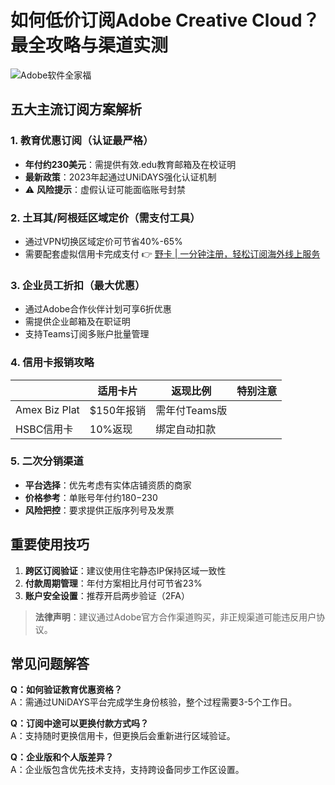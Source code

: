 # 如何低价订阅Adobe Creative Cloud？最全攻略与渠道实测

![Adobe软件全家福](https://via.placeholder.com/800x400)

## 五大主流订阅方案解析

### 1. 教育优惠订阅（认证最严格）
- **年付约230美元**：需提供有效.edu教育邮箱及在校证明
- **最新政策**：2023年起通过UNiDAYS强化认证机制
- ⚠️ **风险提示**：虚假认证可能面临账号封禁

### 2. 土耳其/阿根廷区域定价（需支付工具）
- 通过VPN切换区域定价可节省40%-65%
- 需要配套虚拟信用卡完成支付
👉 [野卡 | 一分钟注册，轻松订阅海外线上服务](https://bbtdd.com/yeka)

### 3. 企业员工折扣（最大优惠）
- 通过Adobe合作伙伴计划可享6折优惠
- 需提供企业邮箱及在职证明
- 支持Teams订阅多账户批量管理

### 4. 信用卡报销攻略
|| 适用卡片 | 返现比例 | 特别注意 |
|---|---|---|---|
| Amex Biz Plat | $150年报销 | 需年付Teams版 |
| HSBC信用卡 | 10%返现 | 绑定自动扣款 |

### 5. 二次分销渠道
- **平台选择**：优先考虑有实体店铺资质的商家
- **价格参考**：单账号年付约$180-$230
- **风险把控**：要求提供正版序列号及发票

## 重要使用技巧
1. **跨区订阅验证**：建议使用住宅静态IP保持区域一致性
2. **付款周期管理**：年付方案相比月付可节省23%
3. **账户安全设置**：推荐开启两步验证（2FA）

> **法律声明**：建议通过Adobe官方合作渠道购买，非正规渠道可能违反用户协议。

## 常见问题解答

**Q：如何验证教育优惠资格？**<br>
A：需通过UNiDAYS平台完成学生身份核验，整个过程需要3-5个工作日。

**Q：订阅中途可以更换付款方式吗？**<br>
A：支持随时更换信用卡，但更换后会重新进行区域验证。

**Q：企业版和个人版差异？**<br>
A：企业版包含优先技术支持，支持跨设备同步工作区设置。